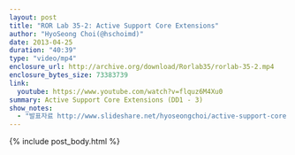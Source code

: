 ```yaml
---
layout: post
title: "ROR Lab 35-2: Active Support Core Extensions"
author: "HyoSeong Choi(@hschoimd)"
date: 2013-04-25
duration: "40:39"
type: "video/mp4"
enclosure_url: http://archive.org/download/Rorlab35/rorlab-35-2.mp4
enclosure_bytes_size: 73383739
link:
  youtube: https://www.youtube.com/watch?v=flquz6M4Xu0
summary: Active Support Core Extensions (DD1 - 3)
show_notes:
  - "발표자료 http://www.slideshare.net/hyoseongchoi/active-support-core-extension-3"
---
```


{% include post_body.html %}
